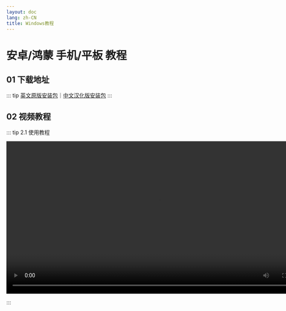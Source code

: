 ```yaml
---
layout: doc
lang: zh-CN
title: Windows教程
---
```


# 安卓/鸿蒙 手机/平板 教程

## 01 下载地址

::: tip
[英文原版安装包](./public/client/win-en-31.exe)｜[中文汉化版安装包](./public/client/win-zh-38.exe)
:::

## 02 视频教程

::: tip 2.1 使用教程

<video controls>
  <source src="./public/v/w/windows.webm" type="video/webm" />
</video>

:::

<style>
  video {
    height: 400px;
    
  }
</style>